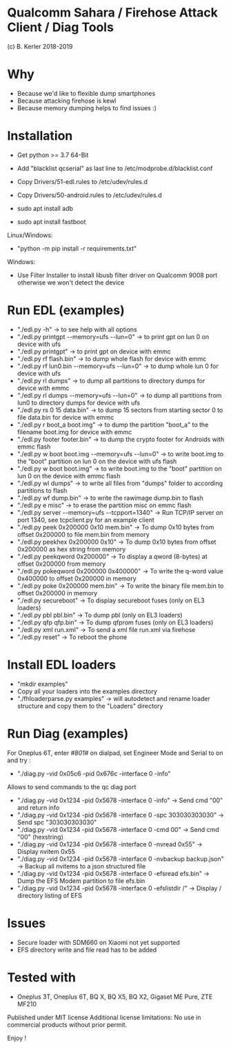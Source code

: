 # Qualcomm Sahara / Firehose Attack Client / Diag Tools
(c) B. Kerler 2018-2019

Why
===
- Because we'd like to flexible dump smartphones
- Because attacking firehose is kewl
- Because memory dumping helps to find issues :)
  
Installation
=============
- Get python >= 3.7 64-Bit

- Add "blacklist qcserial" as last line to /etc/modprobe.d/blacklist.conf
- Copy Drivers/51-edl.rules to /etc/udev/rules.d
- Copy Drivers/50-android.rules to /etc/udev/rules.d
- sudo apt install adb
- sudo apt install fastboot

Linux/Windows: 
- "python -m pip install -r requirements.txt"

Windows:
- Use Filter Installer to install libusb filter driver 
  on Qualcomm 9008 port otherwise we won't detect the device

Run EDL (examples)
==================
- "./edl.py -h" -> to see help with all options
- "./edl.py printgpt --memory=ufs --lun=0" -> to print gpt on lun 0 on device with ufs
- "./edl.py printgpt" -> to print gpt on device with emmc
- "./edl.py rf flash.bin" -> to dump whole flash for device with emmc
- "./edl.py rf lun0.bin --memory=ufs --lun=0" -> to dump whole lun 0 for device with ufs
- "./edl.py rl dumps" -> to dump all partitions to directory dumps for device with emmc
- "./edl.py rl dumps --memory=ufs --lun=0" -> to dump all partitions from lun0 to directory dumps for device with ufs
- "./edl.py rs 0 15 data.bin" -> to dump 15 sectors from starting sector 0 to file data.bin for device with emmc
- "./edl.py r boot_a boot.img" -> to dump the partition "boot_a" to the filename boot.img for device with emmc
- "./edl.py footer footer.bin" -> to dump the crypto footer for Androids with emmc flash
- "./edl.py w boot boot.img --memory=ufs --lun=0" -> to write boot.img to the "boot" partition on lun 0 on the device with ufs flash
- "./edl.py w boot boot.img" -> to write boot.img to the "boot" partition on lun 0 on the device with emmc flash
- "./edl.py wl dumps" -> to write all files from "dumps" folder to according partitions to flash
- "./edl.py wf dump.bin" -> to write the rawimage dump.bin to flash
- "./edl.py e misc" -> to erase the partition misc on emmc flash
- "./edl.py server --memory=ufs --tcpport=1340" -> Run TCP/IP server on port 1340, see tcpclient.py for an example client
- "./edl.py peek 0x200000 0x10 mem.bin" -> To dump 0x10 bytes from offset 0x200000 to file mem.bin from memory
- "./edl.py peekhex 0x200000 0x10" -> To dump 0x10 bytes from offset 0x200000 as hex string from memory
- "./edl.py peekqword 0x200000" -> To display a qword (8-bytes) at offset 0x200000 from memory
- "./edl.py pokeqword 0x200000 0x400000" -> To write the q-word value 0x400000 to offset 0x200000 in memory
- "./edl.py poke 0x200000 mem.bin" -> To write the binary file mem.bin to offset 0x200000 in memory
- "./edl.py secureboot" -> To display secureboot fuses (only on EL3 loaders)
- "./edl.py pbl pbl.bin" -> To dump pbl (only on EL3 loaders)
- "./edl.py qfp qfp.bin" -> To dump qfprom fuses (only on EL3 loaders)
- "./edl.py xml run.xml" -> To send a xml file run.xml via firehose
- "./edl.py reset" -> To reboot the phone


Install EDL loaders
===============
- "mkdir examples"
- Copy all your loaders into the examples directory
- "./fhloaderparse.py examples" -> will autodetect and rename loader structure and copy them to the "Loaders" directory

Run Diag (examples)
========
For Oneplus 6T, enter *#801#* on dialpad, set Engineer Mode and Serial to on and try :
- "./diag.py -vid 0x05c6 -pid 0x676c -interface 0 -info"

Allows to send commands to the qc diag port
- "./diag.py -vid 0x1234 -pid 0x5678 -interface 0 -info" -> Send cmd "00" and return info
- "./diag.py -vid 0x1234 -pid 0x5678 -interface 0 -spc 303030303030" -> Send spc "303030303030"
- "./diag.py -vid 0x1234 -pid 0x5678 -interface 0 -cmd 00" -> Send cmd "00" (hexstring)
- "./diag.py -vid 0x1234 -pid 0x5678 -interface 0 -nvread 0x55" -> Display nvitem 0x55
- "./diag.py -vid 0x1234 -pid 0x5678 -interface 0 -nvbackup backup.json" -> Backup all nvitems to a json structured file
- "./diag.py -vid 0x1234 -pid 0x5678 -interface 0 -efsread efs.bin" -> Dump the EFS Modem partition to file efs.bin
- "./diag.py -vid 0x1234 -pid 0x5678 -interface 0 -efslistdir /" -> Display / directory listing of EFS


Issues
======
- Secure loader with SDM660 on Xiaomi not yet supported
- EFS directory write and file read has to be added

Tested with
===========
- Oneplus 3T, Oneplus 6T, BQ X, BQ X5, BQ X2, Gigaset ME Pure, ZTE MF210

Published under MIT license
Additional license limitations: No use in commercial products without prior permit.

Enjoy !
